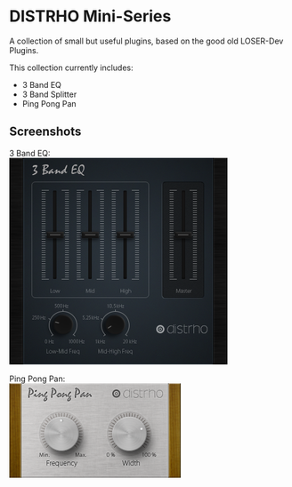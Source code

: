 # DISTRHO Mini-Series

A collection of small but useful plugins, based on the good old LOSER-Dev Plugins.

This collection currently includes:<br/>
 - 3 Band EQ
 - 3 Band Splitter
 - Ping Pong Pan

## Screenshots
3 Band EQ:<br/>
![3 Band EQ](https://raw.githubusercontent.com/DISTRHO/mini-series/master/plugins/3BandEQ/Screenshot.png "3 Band EQ")<br/>

Ping Pong Pan:<br/>
![Ping Pong Pan](https://raw.githubusercontent.com/DISTRHO/mini-series/master/plugins/PingPongPan/Screenshot.png "Ping Pong Pan")<br/>
